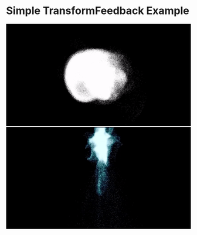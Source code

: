 # Simple TransformFeedback Example
 
![ss](https://github.com/yumataesu/Simple_TransformFeedback_Example/blob/master/TF02.gif)
![ss](https://github.com/yumataesu/Simple_TransformFeedback_Example/blob/master/TF04.gif)
